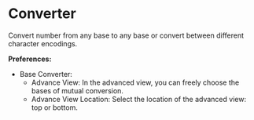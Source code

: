 # Converter

Convert number from any base to any base or convert between different character encodings.

**Preferences:**

- Base Converter:
  - Advance View: In the advanced view, you can freely choose the bases of mutual conversion.
  - Advance View Location: Select the location of the advanced view: top or bottom.
